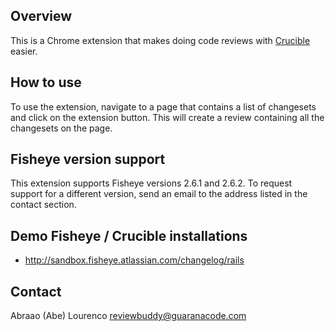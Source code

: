 ## Overview
This is a Chrome extension that makes doing code reviews with [Crucible](http://www.atlassian.com/software/crucible/) easier.

## How to use
To use the extension, navigate to a page that contains a list of changesets and click on the extension button. This will create a review containing all the changesets on the page.

## Fisheye version support
This extension supports Fisheye versions 2.6.1 and 2.6.2. To request support for a different version, send an email to the address listed in the contact section.

## Demo Fisheye / Crucible installations
* http://sandbox.fisheye.atlassian.com/changelog/rails

## Contact
Abraao (Abe) Lourenco
reviewbuddy@guaranacode.com
